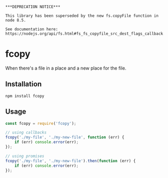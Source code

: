 ```
***DEPRECATION NOTICE***

This library has been superseded by the new fs.copyFile function in node 8.5.

See documentation here:
https://nodejs.org/api/fs.html#fs_fs_copyfile_src_dest_flags_callback
```

fcopy
========

When there's a file in a place and a new place for the file.

Installation
------------

    npm install fcopy

Usage
-----

```js
const fcopy = require('fcopy');

// using callbacks
fcopy('./my-file', './my-new-file', function (err) {
    if (err) console.error(err);
});

// using promises
fcopy('./my-file', './my-new-file').then(function (err) {
    if (err) console.error(err);
});
```
